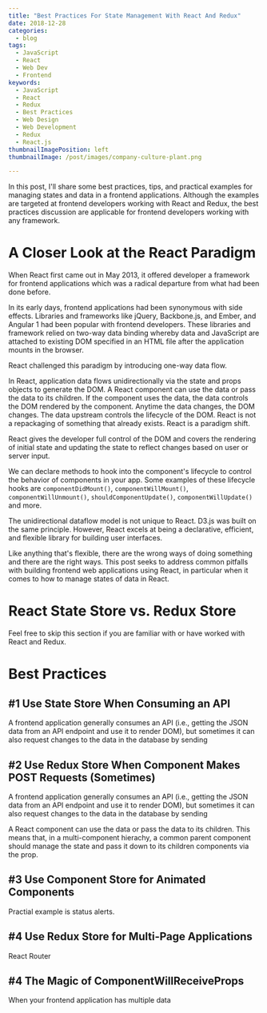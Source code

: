 ```yaml
---
title: "Best Practices For State Management With React And Redux"
date: 2018-12-28
categories:
  - blog
tags:
  - JavaScript
  - React
  - Web Dev
  - Frontend
keywords:
  - JavaScript
  - React
  - Redux
  - Best Practices
  - Web Design
  - Web Development
  - Redux
  - React.js
thumbnailImagePosition: left
thumbnailImage: /post/images/company-culture-plant.png

---
```


In this post, I'll share some best practices, tips, and practical examples for managing states and data in a frontend applications. Although the examples are targeted at frontend developers working with React and Redux, the best practices discussion are applicable for frontend developers working with any framework.

<!--more-->

# A Closer Look at the React Paradigm

When React first came out in May 2013, it offered developer a framework for frontend applications which was a radical departure from what had been done before.

In its early days, frontend applications had been synonymous with side effects. Libraries and frameworks like jQuery, Backbone.js, and Ember, and Angular 1 had been popular with frontend developers. These libraries and framework relied on two-way data binding whereby data and JavaScript are attached to existing DOM specified in an HTML file after the application mounts in the browser.

React challenged this paradigm by introducing one-way data flow.

In React, application data flows unidirectionally via the state and props objects to generate the DOM.
A React component can use the data or pass the data to its children. If the component uses the data, the data controls the DOM rendered by the component. Anytime the data changes, the DOM changes. The data upstream controls the lifecycle of the DOM. React is not a repackaging of something that already exists. React is a paradigm shift.

React gives the developer full control of the DOM and covers the rendering of initial state and updating the state to reflect changes based on user or server input.

We can declare methods to hook into the component's lifecycle to control the behavior of components in your app. Some examples of these lifecycle hooks are `componentDidMount()`, `componentWillMount()`, `componentWillUnmount()`, `shouldComponentUpdate()`, `componentWillUpdate()` and more.

The unidirectional dataflow model is not unique to React. D3.js was built on the same principle. However, React excels at being a declarative, efficient, and flexible library for building user interfaces.

Like anything that's flexible, there are the wrong ways of doing something and there are the right ways. This post seeks to address common pitfalls with building frontend web applications using React, in particular when it comes to how to manage states of data in React.

# React State Store vs. Redux Store



Feel free to skip this section if you are familiar with or have worked with React and Redux.

# Best Practices

## #1 Use State Store When Consuming an API

A frontend application generally consumes an API (i.e., getting the JSON data from an API endpoint and use it to render DOM), but sometimes it can also request changes to the data in the database by sending 

## #2 Use Redux Store When Component Makes POST Requests (Sometimes)

A frontend application generally consumes an API (i.e., getting the JSON data from an API endpoint and use it to render DOM), but sometimes it can also request changes to the data in the database by sending 

A React component can use the data or pass the data to its children. This means that, in a multi-component hierachy, a common parent component should manage the state and pass it down to its children components via the prop.

## #3 Use Component Store for Animated Components

Practial example is status alerts.

## #4 Use Redux Store for Multi-Page Applications

React Router

## #4 The Magic of ComponentWillReceiveProps

When your frontend application has multiple data 
